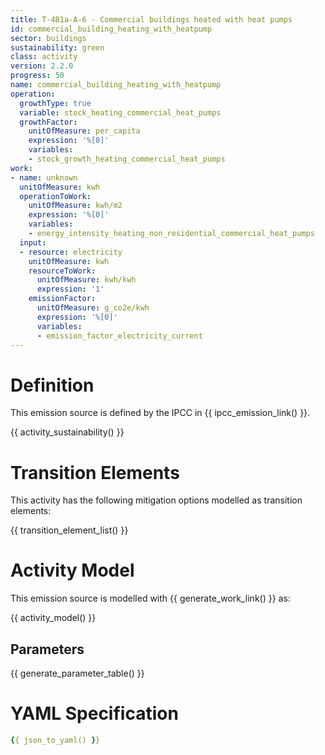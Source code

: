 ```yaml
---
title: T-4B1a-A-6 - Commercial buildings heated with heat pumps
id: commercial_building_heating_with_heatpump
sector: buildings
sustainability: green
class: activity
version: 2.2.0
progress: 50
name: commercial_building_heating_with_heatpump
operation:
  growthType: true
  variable: stock_heating_commercial_heat_pumps
  growthFactor:
    unitOfMeasure: per_capita
    expression: '%[0]'
    variables:
    - stock_growth_heating_commercial_heat_pumps
work:
- name: unknown
  unitOfMeasure: kwh
  operationToWork:
    unitOfMeasure: kwh/m2
    expression: '%[0]'
    variables:
    - energy_intensity_heating_non_residential_commercial_heat_pumps
  input:
  - resource: electricity
    unitOfMeasure: kwh
    resourceToWork:
      unitOfMeasure: kwh/kwh
      expression: '1'
    emissionFactor:
      unitOfMeasure: g_co2e/kwh
      expression: '%[0]'
      variables:
      - emission_factor_electricity_current
---
```

# Definition
This emission source is defined by the IPCC in {{ ipcc_emission_link() }}.


{{ activity_sustainability() }}

# Transition Elements

This activity has the following mitigation options modelled as transition elements:

{{ transition_element_list() }}

# Activity Model
This emission source is modelled with {{ generate_work_link() }} as:

{{ activity_model() }}

## Parameters

{{ generate_parameter_table() }}

# YAML Specification

```yaml
{{ json_to_yaml() }}
```